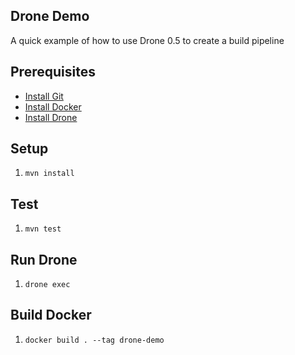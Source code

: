 ## Drone Demo

A quick example of how to use Drone 0.5 to create a build pipeline

## Prerequisites

* [Install Git](https://git-scm.com/book/en/v2/Getting-Started-Installing-Git)
* [Install Docker](https://www.docker.com/products/overview)
* [Install Drone](http://readme.drone.io/0.5/install/cli/)

## Setup

1. `mvn install`

## Test

1. `mvn test`

## Run Drone

1. `drone exec`

## Build Docker

1. `docker build . --tag drone-demo`
